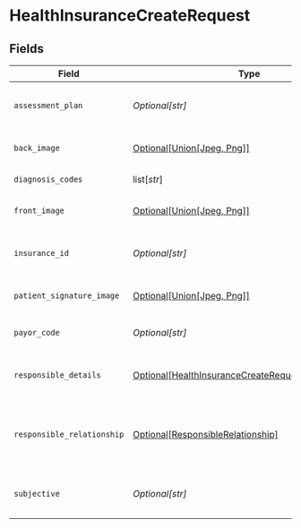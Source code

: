 # HealthInsuranceCreateRequest


## Fields

| Field                                                                                                                   | Type                                                                                                                    | Required                                                                                                                | Description                                                                                                             |
| ----------------------------------------------------------------------------------------------------------------------- | ----------------------------------------------------------------------------------------------------------------------- | ----------------------------------------------------------------------------------------------------------------------- | ----------------------------------------------------------------------------------------------------------------------- |
| `assessment_plan`                                                                                                       | *Optional[str]*                                                                                                         | :heavy_minus_sign:                                                                                                      | Textual description of what are the physician assessments and testing plans.                                            |
| `back_image`                                                                                                            | [Optional[Union[Jpeg, Png]]](../../models/shared/healthinsurancecreaterequestbackimage.md)                              | :heavy_minus_sign:                                                                                                      | An image of the back of the patient insurance card.                                                                     |
| `diagnosis_codes`                                                                                                       | list[*str*]                                                                                                             | :heavy_minus_sign:                                                                                                      | Diagnosis codes for insurance billing.                                                                                  |
| `front_image`                                                                                                           | [Optional[Union[Jpeg, Png]]](../../models/shared/healthinsurancecreaterequestfrontimage.md)                             | :heavy_minus_sign:                                                                                                      | An image of the front of the patient insurance card.                                                                    |
| `insurance_id`                                                                                                          | *Optional[str]*                                                                                                         | :heavy_minus_sign:                                                                                                      | Insurance unique number assigned to a patient, usually present on the insurance card.                                   |
| `patient_signature_image`                                                                                               | [Optional[Union[Jpeg, Png]]](../../models/shared/healthinsurancecreaterequestpatientsignatureimage.md)                  | :heavy_minus_sign:                                                                                                      | An image of the patient signature for health insurance billing.                                                         |
| `payor_code`                                                                                                            | *Optional[str]*                                                                                                         | :heavy_minus_sign:                                                                                                      | Unique identifier representing a specific Health Insurance.                                                             |
| `responsible_details`                                                                                                   | [Optional[HealthInsuranceCreateRequestPersonDetails]](../../models/shared/healthinsurancecreaterequestpersondetails.md) | :heavy_minus_sign:                                                                                                      | Responsible details when the value of responsible_relationship is not 'Self'.                                           |
| `responsible_relationship`                                                                                              | [Optional[ResponsibleRelationship]](../../models/shared/responsiblerelationship.md)                                     | :heavy_minus_sign:                                                                                                      | Relationship between the patient and the insurance contractor. Values can be (Self, Spouse, Other Relationship).        |
| `subjective`                                                                                                            | *Optional[str]*                                                                                                         | :heavy_minus_sign:                                                                                                      | Textual description of what are the patient symptoms and attempted treatments.                                          |